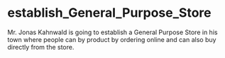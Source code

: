 # establish_General_Purpose_Store
Mr. Jonas Kahnwald is going to establish a General Purpose Store in his town where people can by product by ordering online and can also buy directly from the store.
